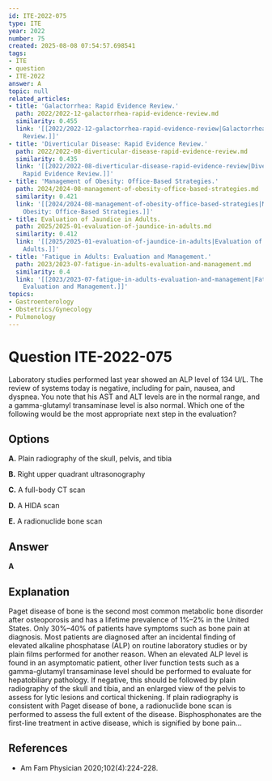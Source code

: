 ```yaml
---
id: ITE-2022-075
type: ITE
year: 2022
number: 75
created: 2025-08-08 07:54:57.698541
tags:
- ITE
- question
- ITE-2022
answer: A
topic: null
related_articles:
- title: 'Galactorrhea: Rapid Evidence Review.'
  path: 2022/2022-12-galactorrhea-rapid-evidence-review.md
  similarity: 0.455
  link: '[[2022/2022-12-galactorrhea-rapid-evidence-review|Galactorrhea: Rapid Evidence
    Review.]]'
- title: 'Diverticular Disease: Rapid Evidence Review.'
  path: 2022/2022-08-diverticular-disease-rapid-evidence-review.md
  similarity: 0.435
  link: '[[2022/2022-08-diverticular-disease-rapid-evidence-review|Diverticular Disease:
    Rapid Evidence Review.]]'
- title: 'Management of Obesity: Office-Based Strategies.'
  path: 2024/2024-08-management-of-obesity-office-based-strategies.md
  similarity: 0.421
  link: '[[2024/2024-08-management-of-obesity-office-based-strategies|Management of
    Obesity: Office-Based Strategies.]]'
- title: Evaluation of Jaundice in Adults.
  path: 2025/2025-01-evaluation-of-jaundice-in-adults.md
  similarity: 0.412
  link: '[[2025/2025-01-evaluation-of-jaundice-in-adults|Evaluation of Jaundice in
    Adults.]]'
- title: 'Fatigue in Adults: Evaluation and Management.'
  path: 2023/2023-07-fatigue-in-adults-evaluation-and-management.md
  similarity: 0.4
  link: '[[2023/2023-07-fatigue-in-adults-evaluation-and-management|Fatigue in Adults:
    Evaluation and Management.]]'
topics:
- Gastroenterology
- Obstetrics/Gynecology
- Pulmonology
---
```


# Question ITE-2022-075

Laboratory studies performed last year showed an ALP level of 134 U/L. The review of systems today is negative, including for pain, nausea, and dyspnea. You note that his AST and ALT levels are in the normal range, and a gamma-glutamyl transaminase level is also normal. Which one of the following would be the most appropriate next step in the evaluation?

## Options

**A.** Plain radiography of the skull, pelvis, and tibia

**B.** Right upper quadrant ultrasonography

**C.** A full-body CT scan

**D.** A HIDA scan

**E.** A radionuclide bone scan

## Answer

**A**

## Explanation

Paget disease of bone is the second most common metabolic bone disorder after osteoporosis and has a
lifetime prevalence of 1%–2% in the United States. Only 30%–40% of patients have symptoms such as
bone pain at diagnosis. Most patients are diagnosed after an incidental finding of elevated alkaline
phosphatase (ALP) on routine laboratory studies or by plain films performed for another reason. When
an elevated ALP level is found in an asymptomatic patient, other liver function tests such as a
gamma-glutamyl transaminase level should be performed to evaluate for hepatobiliary pathology. If
negative, this should be followed by plain radiography of the skull and tibia, and an enlarged view of the
pelvis to assess for lytic lesions and cortical thickening. If plain radiography is consistent with Paget
disease of bone, a radionuclide bone scan is performed to assess the full extent of the disease.
Bisphosphonates are the first-line treatment in active disease, which is signified by bone pain...

## References

- Am Fam Physician  2020;102(4):224-228.
